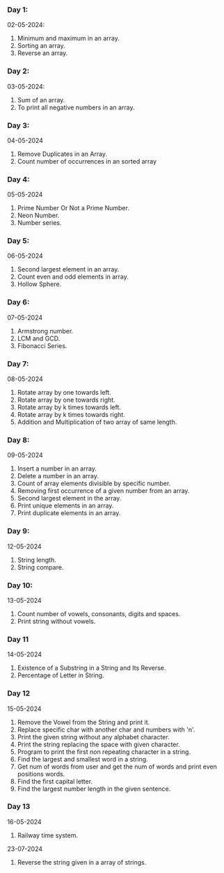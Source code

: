 ### Day 1:
02-05-2024:
1) Minimum and maximum in an array.
2) Sorting an array.
3) Reverse an array.
### Day 2:
03-05-2024:
1) Sum of an array.
2) To print all negative numbers in an array.
### Day 3:
04-05-2024
1) Remove Duplicates in an Array.
2) Count number of occurrences in an sorted array
### Day 4:
05-05-2024
1) Prime Number Or Not a Prime Number.
2) Neon Number.
3) Number series.
### Day 5:
06-05-2024
1) Second largest element in an array.
2) Count even and odd elements in array.
3) Hollow Sphere.
### Day 6:
07-05-2024
1) Armstrong number.
2) LCM and GCD.
3) Fibonacci Series.
### Day 7:
08-05-2024
1) Rotate array by one towards left.
2) Rotate array by one towards right.
3) Rotate array by k times towards left.
4) Rotate array by k times towards right.
5) Addition and Multiplication of two array of same length.
### Day 8:
09-05-2024
1) Insert a number in an array.
2) Delete a number in an array.
3) Count of array elements divisible by specific number.
4) Removing first occurrence of a given number from an array.
5) Second largest element in the array.
6) Print unique elements in an array.
7) Print duplicate elements in an array.
### Day 9:
12-05-2024
1) String length.
2) String compare.
### Day 10:
13-05-2024
1) Count number of vowels, consonants, digits and spaces.
2) Print string without vowels.
### Day 11
14-05-2024
1) Existence of a Substring in a String and Its Reverse.
2) Percentage of Letter in String.
### Day 12
15-05-2024
1) Remove the Vowel from the String and print it.
2) Replace specific char with another char and numbers with 'n'.
3) Print the given string without any alphabet character.
4) Print the string replacing the space with given character.
5) Program to print the first non repeating character in a string.
6) Find the largest and smallest word in a string.
7) Get num of words from user and get the num of words and print even positions words.
8) Find the first capital letter. 
9) Find the largest number length in the given sentence.
### Day 13
16-05-2024
1) Railway time system.

23-07-2024
1) Reverse the string given in a array of strings.



